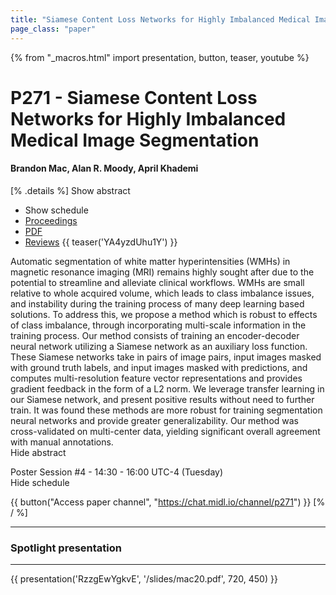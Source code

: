 ```yaml
---
title: "Siamese Content Loss Networks for Highly Imbalanced Medical Image Segmentation"
page_class: "paper"
---
```


{% from "_macros.html" import presentation, button, teaser, youtube %}

# P271 - Siamese Content Loss Networks for Highly Imbalanced Medical Image Segmentation

#### Brandon Mac, Alan R. Moody, April Khademi

[% .details %]
<a class="toggle_visibility" data-selector=".abstract" data-level="3">Show abstract</a>
- <a class="toggle_visibility" data-selector=".schedule" data-level="3">Show schedule</a>
- <a href="http://proceedings.mlr.press/v121/mac20a.html">Proceedings</a>
- <a href="https://openreview.net/pdf?id=VINrwcDkvA">PDF</a>
- <a href="https://openreview.net/forum?id=VINrwcDkvA">Reviews</a>
{{ teaser('YA4yzdUhu1Y') }}

<p>
    <span class="abstract">
        Automatic segmentation of white matter hyperintensities (WMHs) in magnetic resonance imaging (MRI) remains highly sought after due to the potential to streamline and alleviate clinical workflows. WMHs are small relative to whole acquired volume, which leads to class imbalance issues, and instability during the training process of many deep learning based solutions. To address this, we propose a method which is robust to effects of class imbalance, through incorporating multi-scale information in the training process. Our method consists of training an encoder-decoder neural network utilizing a Siamese network as an auxiliary loss function. These Siamese networks take in pairs of image pairs, input images masked with ground truth labels, and input images masked with predictions, and computes multi-resolution feature vector representations and provides gradient feedback in the form of a L2 norm. We leverage transfer learning in our Siamese network, and present positive results without need to further train. It was found these methods are more robust for training segmentation neural networks and provide greater generalizability. Our method was cross-validated on multi-center data, yielding significant overall agreement with manual annotations. 
        <br>
        <span class="actions"><a class="toggle_visibility" data-level="2">Hide abstract</a></span>
    </span>
</p>

<p>
    <span class="schedule">
        Poster Session #4  - 14:30 - 16:00 UTC-4 (Tuesday)
        <br>
        <span class="actions"><a class="toggle_visibility" data-level="2">Hide schedule</a></span>
    </span>
</p>

{{ button("Access paper channel", "https://chat.midl.io/channel/p271") }}
[% / %]

---


### Spotlight presentation

---

{{ presentation('RzzgEwYgkvE', '/slides/mac20.pdf', 720, 450) }}